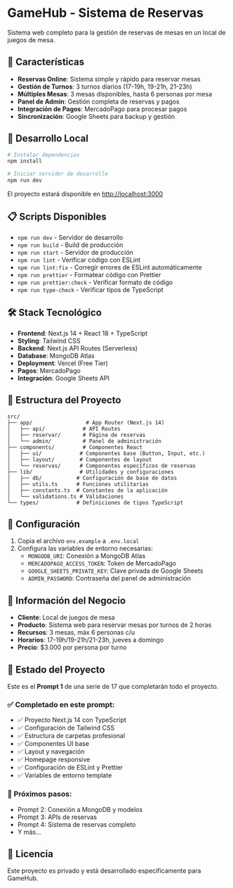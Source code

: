 # GameHub - Sistema de Reservas

Sistema web completo para la gestión de reservas de mesas en un local de juegos de mesa.

## 🎯 Características

- **Reservas Online**: Sistema simple y rápido para reservar mesas
- **Gestión de Turnos**: 3 turnos diarios (17-19h, 19-21h, 21-23h)
- **Múltiples Mesas**: 3 mesas disponibles, hasta 6 personas por mesa
- **Panel de Admin**: Gestión completa de reservas y pagos
- **Integración de Pagos**: MercadoPago para procesar pagos
- **Sincronización**: Google Sheets para backup y gestión

## 🚀 Desarrollo Local

```bash
# Instalar dependencias
npm install

# Iniciar servidor de desarrollo
npm run dev
```

El proyecto estará disponible en [http://localhost:3000](http://localhost:3000)

## 📋 Scripts Disponibles

- `npm run dev` - Servidor de desarrollo
- `npm run build` - Build de producción
- `npm run start` - Servidor de producción
- `npm run lint` - Verificar código con ESLint
- `npm run lint:fix` - Corregir errores de ESLint automáticamente
- `npm run prettier` - Formatear código con Prettier
- `npm run prettier:check` - Verificar formato de código
- `npm run type-check` - Verificar tipos de TypeScript

## 🛠 Stack Tecnológico

- **Frontend**: Next.js 14 + React 18 + TypeScript
- **Styling**: Tailwind CSS
- **Backend**: Next.js API Routes (Serverless)
- **Database**: MongoDB Atlas
- **Deployment**: Vercel (Free Tier)
- **Pagos**: MercadoPago
- **Integración**: Google Sheets API

## 📁 Estructura del Proyecto

```
src/
├── app/                 # App Router (Next.js 14)
│   ├── api/            # API Routes
│   ├── reservar/       # Página de reservas
│   └── admin/          # Panel de administración
├── components/         # Componentes React
│   ├── ui/            # Componentes base (Button, Input, etc.)
│   ├── layout/        # Componentes de layout
│   └── reservas/      # Componentes específicos de reservas
├── lib/               # Utilidades y configuraciones
│   ├── db/           # Configuración de base de datos
│   ├── utils.ts      # Funciones utilitarias
│   ├── constants.ts  # Constantes de la aplicación
│   └── validations.ts # Validaciones
└── types/            # Definiciones de tipos TypeScript
```

## 🔧 Configuración

1. Copia el archivo `env.example` a `.env.local`
2. Configura las variables de entorno necesarias:
   - `MONGODB_URI`: Conexión a MongoDB Atlas
   - `MERCADOPAGO_ACCESS_TOKEN`: Token de MercadoPago
   - `GOOGLE_SHEETS_PRIVATE_KEY`: Clave privada de Google Sheets
   - `ADMIN_PASSWORD`: Contraseña del panel de administración

## 📝 Información del Negocio

- **Cliente**: Local de juegos de mesa
- **Producto**: Sistema web para reservar mesas por turnos de 2 horas
- **Recursos**: 3 mesas, máx 6 personas c/u
- **Horarios**: 17-19h/19-21h/21-23h, jueves a domingo
- **Precio**: $3.000 por persona por turno

## 🚧 Estado del Proyecto

Este es el **Prompt 1** de una serie de 17 que completarán todo el proyecto.

### ✅ Completado en este prompt:
- ✅ Proyecto Next.js 14 con TypeScript
- ✅ Configuración de Tailwind CSS
- ✅ Estructura de carpetas profesional
- ✅ Componentes UI base
- ✅ Layout y navegación
- ✅ Homepage responsive
- ✅ Configuración de ESLint y Prettier
- ✅ Variables de entorno template

### 🔄 Próximos pasos:
- Prompt 2: Conexión a MongoDB y modelos
- Prompt 3: APIs de reservas
- Prompt 4: Sistema de reservas completo
- Y más...

## 📄 Licencia

Este proyecto es privado y está desarrollado específicamente para GameHub.
